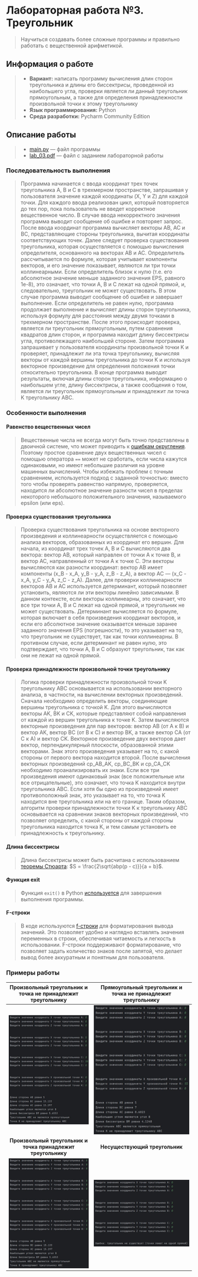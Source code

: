 # Лабораторная работа №3. Треугольник

> Научиться создавать более сложные программы и правильно работать с вещественной арифметикой.

## Информация о работе
> - **Вариант:** написать программу вычисления длин сторон треугольника и длины его биссектрисы, проведенной из наибольшего угла, проверки является ли данный треугольник прямоугольным, а также для определения принадлежности произвольной точки к этому треугольнику
> - **Язык программирования:** Python
> - **Среда разработки:** Pycharm Community Edition

## Описание работы
> - [main.py](https://github.com/Kori-Tamashi/bmstu/blob/first_semester/first_semester/programming/lab_03/code/main.py) — файл программы
> - [lab_03.pdf](https://github.com/Kori-Tamashi/bmstu/blob/first_semester/first_semester/programming/lab_03/documents/lab_03.pdf) — файл с заданием лабораторной работы

### Последовательность выполнения

> Программа начинается с ввода координат трех точек треугольника A, B и C в трехмерном пространстве, запрашивая у пользователя значение каждой координаты (X, Y и Z) для каждой точки. Для каждого ввода реализован цикл, который повторяется до тех пор, пока пользователь не введет корректное вещественное число. В случае ввода некорректного значения программа выводит сообщение об ошибке и повторяет запрос. После ввода координат программа вычисляет векторы AB, AC и BC, представляющие стороны треугольника, вычитая координаты соответствующих точек. Далее следует проверка существования треугольника, которая осуществляется с помощью вычисления определителя, основанного на векторах AB и AC. Определитель рассчитывается по формуле, которая учитывает компоненты векторов, и его значение показывает, являются ли три точки коллинеарными. Если определитель близок к нулю (т.е. его абсолютное значение меньше заданного значения EPS, равного 1e-8), это означает, что точки A, B и C лежат на одной прямой, и, следовательно, треугольник не может существовать. В этом случае программа выводит сообщение об ошибке и завершает выполнение. Если определитель не равен нулю, программа продолжает выполнение и вычисляет длины сторон треугольника, используя формулу для расстояния между двумя точками в трехмерном пространстве. После этого происходит проверка, является ли треугольник прямоугольным, путем сравнения квадратов длин сторон, и программа находит длину биссектрисы угла, противолежащего наибольшей стороне. Затем программа запрашивает у пользователя координаты произвольной точки K и проверяет, принадлежит ли эта точка треугольнику, вычисляя векторы от каждой вершины треугольника до точки K и используя векторное произведение для определения положения точки относительно треугольника. В конце программа выводит результаты, включая длины сторон треугольника, информацию о наибольшем угле, длину биссектрисы, а также сообщения о том, является ли треугольник прямоугольным и принадлежит ли точка K треугольнику ABC.

### Особенности выполнения

#### Равенство вещественных чисел

> Вещественные числа не всегда могут быть точно представлены в двоичной системе, что может приводить к [ошибкам округления](https://ru.stackoverflow.com/questions/887818/%D0%9A%D0%B0%D0%BA-%D0%BF%D1%80%D0%BE%D0%B2%D0%B5%D1%80%D0%B8%D1%82%D1%8C-%D0%BD%D0%B0-%D1%80%D0%B0%D0%B2%D0%BD%D0%BE%D1%81%D1%82%D1%8C-%D0%B4%D0%B2%D0%B0-%D0%B2%D0%B5%D1%89%D0%B5%D1%81%D1%82%D0%B2%D0%B5%D0%BD%D0%BD%D1%8B%D1%85-%D1%87%D0%B8%D1%81%D0%BB%D0%B0-%D0%B2-%D1%8F%D0%B7%D1%8B%D0%BA%D0%B5-%D0%A1%D0%B8). Поэтому простое сравнение двух вещественных чисел с помощью оператора `==` может не сработать, если числа кажутся одинаковыми, но имеют небольшие различия на уровне машинных вычислений. Чтобы избежать проблем с точным сравнением, используется подход с заданной точностью: вместо того чтобы проверять равенство напрямую, проверяется, находится ли абсолютное значение разности чисел в пределах некоторого небольшого положительного значения, называемого epsilon (или eps).

#### Проверка существования треугольника

> Проверка существования треугольника на основе векторного произведения и коллинеарности осуществляется с помощью анализа векторов, образованных из координат его вершин. Для начала, из координат трех точек A, B и C вычисляются два вектора: вектор AB, который направлен от точки A к точке B, и вектор AC, направленный от точки A к точке C. Эти векторы вычисляются как разности координат: вектор AB имеет компоненты (x_B - x_A, y_B - y_A, z_B - z_A), а вектор AC — (x_C - x_A, y_C - y_A, z_C - z_A). Далее, для проверки коллинеарности векторов AB и AC используется детерминант, который позволяет установить, являются ли эти векторы линейно зависимыми. В данном контексте, если векторы коллинеарны, это означает, что все три точки A, B и C лежат на одной прямой, и треугольник не может существовать. Детерминант вычисляется по формуле, которая включает в себя произведения координат векторов, и если его абсолютное значение оказывается меньше заранее заданного значения EPS (погрешности), то это указывает на то, что треугольник не существует, так как точки коллинеарны. В противном случае, если детерминант не равен нулю, это подтверждает, что точки A, B и C образуют треугольник, так как они не лежат на одной прямой. 

#### Проверка принадлежности произвольной точки треугольнику

> Логика проверки принадлежности произвольной точки K треугольнику ABC основывается на использовании векторного анализа, в частности, на вычислении векторных произведений. Сначала необходимо определить векторы, соединяющие вершины треугольника с точкой K. Для этого вычисляются векторы AK, BK и CK, которые представляют собой направления от каждой из вершин треугольника к точке K. Затем вычисляются векторные произведения для пар векторов: вектор AB (от A к B) и вектор AK, вектор BC (от B к C) и вектор BK, а также вектор CA (от C к A) и вектор CK. Векторное произведение двух векторов дает вектор, перпендикулярный плоскости, образованной этими векторами. Знак этого произведения указывает на то, с какой стороны от первого вектора находится второй. После вычисления векторных произведений cp_AB_AK, cp_BC_BK и cp_CA_CK необходимо проанализировать их знаки. Если все три произведения имеют одинаковый знак (все положительные или все отрицательные), это означает, что точка K находится внутри треугольника ABC. Если хотя бы одно из произведений имеет противоположный знак, это указывает на то, что точка K находится вне треугольника или на его границе. Таким образом, алгоритм проверки принадлежности точки K к треугольнику ABC основывается на сравнении знаков векторных произведений, что позволяет определить, с какой стороны от каждой стороны треугольника находится точка K, и тем самым установить ее принадлежность к треугольнику.

#### Длина биссектрисы

> Длина биссектрисы может быть расчитана с использованием [теоремы Стюарта](https://ru.wikipedia.org/wiki/%D0%91%D0%B8%D1%81%D1%81%D0%B5%D0%BA%D1%82%D1%80%D0%B8%D1%81%D0%B0): $S = \frac{2\sqrt{abp(p - c)}}{a + b}$.

#### Функция exit

> Функция `exit()` в Python [используется](https://sky.pro/media/raznicza-mezhdu-exit-i-sys-exit-v-python/) для завершения выполнения программы.

#### F-строки

> В коде используются [f-строки](https://sky.pro/wiki/python/formatirovanie-strok-v-python-f-string/) для форматирования вывода значений. Это позволяет удобно и наглядно вставлять значения переменных в строки, обеспечивая читаемость и легкость в использовании. F-строки поддерживают форматирование, что позволяет задать количество знаков после запятой, что делает вывод более аккуратным и понятным для пользователя.

### Примеры работы

| Произвольный треугольник и точка не принадлежит треугольнику | Прямоугольный треугольник и точка не принадлежит треугольнику |
|:------------------------------------------------------------:|:-------------------------------------------------------------:|
|                ![example](images/image1.jpg)                 |                 ![example](images/image2.jpg)                 |
|  **Произвольный треугольник и точка принадлежит треугольнику**   |                **Несуществующий треугольник**                 |
|        ![example](images/image4.jpg)                         |               ![example](images/image3.jpg)               |